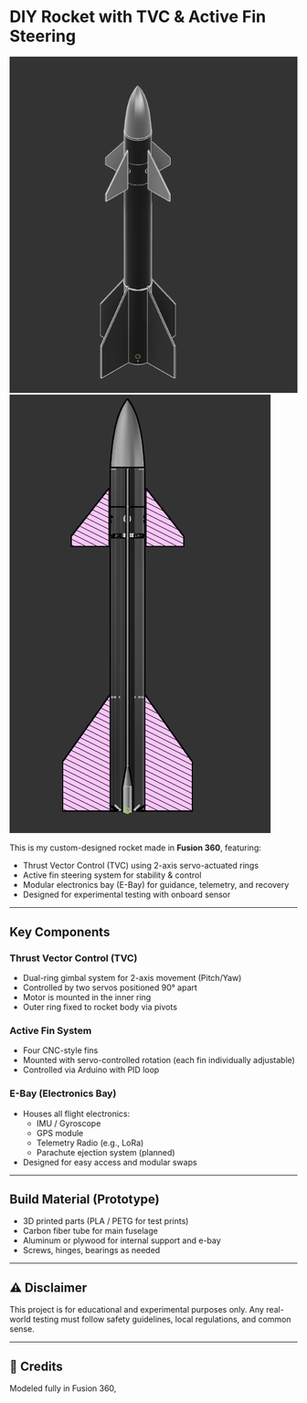 #  DIY Rocket with TVC & Active Fin Steering

![Rocket Render - Front](./PHOTO1.png)
![Rocket Render - Rear](./PHOTO2.png)



This is my custom-designed rocket made in **Fusion 360**, featuring:

- Thrust Vector Control (TVC) using 2-axis servo-actuated rings
- Active fin steering system for stability & control
- Modular electronics bay (E-Bay) for guidance, telemetry, and recovery
- Designed for experimental testing with onboard sensor

---

##  Key Components

###  Thrust Vector Control (TVC)
- Dual-ring gimbal system for 2-axis movement (Pitch/Yaw)
- Controlled by two servos positioned 90° apart
- Motor is mounted in the inner ring
- Outer ring fixed to rocket body via pivots

###  Active Fin System
- Four CNC-style fins
- Mounted with servo-controlled rotation (each fin individually adjustable)
- Controlled via  Arduino with PID loop 

###  E-Bay (Electronics Bay)
- Houses all flight electronics:
  - IMU / Gyroscope
  - GPS module
  - Telemetry Radio (e.g., LoRa)
  - Parachute ejection system (planned)
- Designed for easy access and modular swaps

---

##  Build Material (Prototype)
- 3D printed parts (PLA / PETG for test prints)
- Carbon fiber tube for main fuselage 
- Aluminum or plywood for internal support and e-bay
- Screws, hinges, bearings as needed

---



## ⚠️ Disclaimer
This project is for educational and experimental purposes only. Any real-world testing must follow safety guidelines, local regulations, and common sense.

---

## 💬 Credits

Modeled fully in Fusion 360,


